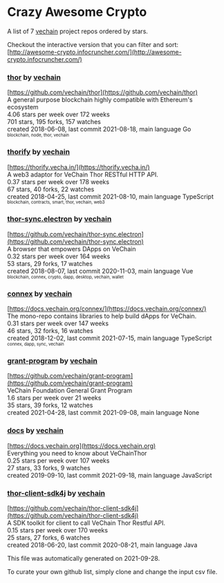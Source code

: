 # Crazy Awesome Crypto
A list of 7 [vechain](https://github.com/vechain) project repos ordered by stars.  

Checkout the interactive version that you can filter and sort: 
[http://awesome-crypto.infocruncher.com/](http://awesome-crypto.infocruncher.com/)  


### [thor](https://github.com/vechain/thor) by [vechain](https://github.com/vechain)  
[https://github.com/vechain/thor](https://github.com/vechain/thor)  
A general purpose blockchain highly compatible with Ethereum's ecosystem  
4.06 stars per week over 172 weeks  
701 stars, 195 forks, 157 watches  
created 2018-06-08, last commit 2021-08-18, main language Go  
<sub><sup>blockchain, node, thor, vechain</sup></sub>


### [thorify](https://github.com/vechain/thorify) by [vechain](https://github.com/vechain)  
[https://thorify.vecha.in/](https://thorify.vecha.in/)  
A web3 adaptor for VeChain Thor RESTful HTTP API.  
0.37 stars per week over 178 weeks  
67 stars, 40 forks, 22 watches  
created 2018-04-25, last commit 2021-08-10, main language TypeScript  
<sub><sup>blockchain, contracts, smart, thor, vechain, web3</sup></sub>


### [thor-sync.electron](https://github.com/vechain/thor-sync.electron) by [vechain](https://github.com/vechain)  
[https://github.com/vechain/thor-sync.electron](https://github.com/vechain/thor-sync.electron)  
A browser that empowers DApps on VeChain  
0.32 stars per week over 164 weeks  
53 stars, 29 forks, 17 watches  
created 2018-08-07, last commit 2020-11-03, main language Vue  
<sub><sup>blockchain, connex, crypto, dapp, desktop, vechain, wallet</sup></sub>


### [connex](https://github.com/vechain/connex) by [vechain](https://github.com/vechain)  
[https://docs.vechain.org/connex/](https://docs.vechain.org/connex/)  
The mono-repo contains libraries to help build dApps for VeChain.  
0.31 stars per week over 147 weeks  
46 stars, 32 forks, 16 watches  
created 2018-12-02, last commit 2021-07-15, main language TypeScript  
<sub><sup>connex, dapp, sync, vechain</sup></sub>


### [grant-program](https://github.com/vechain/grant-program) by [vechain](https://github.com/vechain)  
[https://github.com/vechain/grant-program](https://github.com/vechain/grant-program)  
VeChain Foundation General Grant Program  
1.6 stars per week over 21 weeks  
35 stars, 39 forks, 12 watches  
created 2021-04-28, last commit 2021-09-08, main language None  


### [docs](https://github.com/vechain/docs) by [vechain](https://github.com/vechain)  
[https://docs.vechain.org](https://docs.vechain.org)  
Everything you need to know about VeChainThor  
0.25 stars per week over 107 weeks  
27 stars, 33 forks, 9 watches  
created 2019-09-10, last commit 2021-09-18, main language JavaScript  


### [thor-client-sdk4j](https://github.com/vechain/thor-client-sdk4j) by [vechain](https://github.com/vechain)  
[https://github.com/vechain/thor-client-sdk4j](https://github.com/vechain/thor-client-sdk4j)  
A SDK toolkit for client to call VeChain Thor Restful API.  
0.15 stars per week over 170 weeks  
25 stars, 27 forks, 6 watches  
created 2018-06-20, last commit 2020-08-21, main language Java  


This file was automatically generated on 2021-09-28.  

To curate your own github list, simply clone and change the input csv file.  